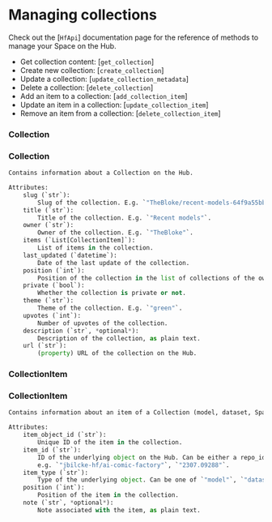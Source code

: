 <!--⚠️ Note that this file is in Markdown but contains specific syntax for our doc-builder (similar to MDX) that may not be
rendered properly in your Markdown viewer.
-->

# Managing collections

Check out the [`HfApi`] documentation page for the reference of methods to manage your Space on the Hub.

- Get collection content: [`get_collection`]
- Create new collection: [`create_collection`]
- Update a collection: [`update_collection_metadata`]
- Delete a collection: [`delete_collection`]
- Add an item to a collection: [`add_collection_item`]
- Update an item in a collection: [`update_collection_item`]
- Remove an item from a collection: [`delete_collection_item`]


### Collection

### Collection

```python
Contains information about a Collection on the Hub.

Attributes:
    slug (`str`):
        Slug of the collection. E.g. `"TheBloke/recent-models-64f9a55bb3115b4f513ec026"`.
    title (`str`):
        Title of the collection. E.g. `"Recent models"`.
    owner (`str`):
        Owner of the collection. E.g. `"TheBloke"`.
    items (`List[CollectionItem]`):
        List of items in the collection.
    last_updated (`datetime`):
        Date of the last update of the collection.
    position (`int`):
        Position of the collection in the list of collections of the owner.
    private (`bool`):
        Whether the collection is private or not.
    theme (`str`):
        Theme of the collection. E.g. `"green"`.
    upvotes (`int`):
        Number of upvotes of the collection.
    description (`str`, *optional*):
        Description of the collection, as plain text.
    url (`str`):
        (property) URL of the collection on the Hub.
```


### CollectionItem

### CollectionItem

```python
Contains information about an item of a Collection (model, dataset, Space or paper).

Attributes:
    item_object_id (`str`):
        Unique ID of the item in the collection.
    item_id (`str`):
        ID of the underlying object on the Hub. Can be either a repo_id or a paper id
        e.g. `"jbilcke-hf/ai-comic-factory"`, `"2307.09288"`.
    item_type (`str`):
        Type of the underlying object. Can be one of `"model"`, `"dataset"`, `"space"` or `"paper"`.
    position (`int`):
        Position of the item in the collection.
    note (`str`, *optional*):
        Note associated with the item, as plain text.
```

